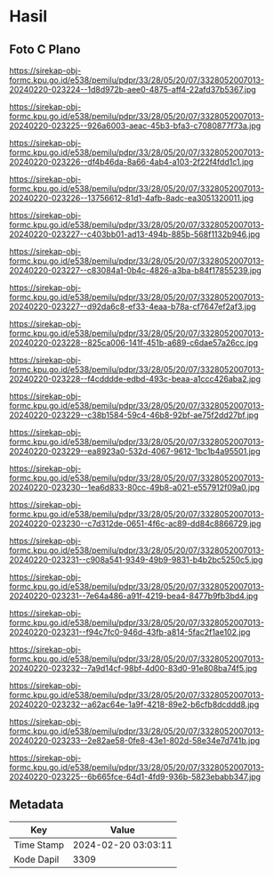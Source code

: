 # Hasil

## Foto C Plano

https://sirekap-obj-formc.kpu.go.id/e538/pemilu/pdpr/33/28/05/20/07/3328052007013-20240220-023224--1d8d972b-aee0-4875-aff4-22afd37b5367.jpg

https://sirekap-obj-formc.kpu.go.id/e538/pemilu/pdpr/33/28/05/20/07/3328052007013-20240220-023225--926a6003-aeac-45b3-bfa3-c7080877f73a.jpg

https://sirekap-obj-formc.kpu.go.id/e538/pemilu/pdpr/33/28/05/20/07/3328052007013-20240220-023226--df4b46da-8a66-4ab4-a103-2f22f4fdd1c1.jpg

https://sirekap-obj-formc.kpu.go.id/e538/pemilu/pdpr/33/28/05/20/07/3328052007013-20240220-023226--13756612-81d1-4afb-8adc-ea3051320011.jpg

https://sirekap-obj-formc.kpu.go.id/e538/pemilu/pdpr/33/28/05/20/07/3328052007013-20240220-023227--c403bb01-ad13-494b-885b-568f1132b946.jpg

https://sirekap-obj-formc.kpu.go.id/e538/pemilu/pdpr/33/28/05/20/07/3328052007013-20240220-023227--c83084a1-0b4c-4826-a3ba-b84f17855239.jpg

https://sirekap-obj-formc.kpu.go.id/e538/pemilu/pdpr/33/28/05/20/07/3328052007013-20240220-023227--d92da6c8-ef33-4eaa-b78a-cf7647ef2af3.jpg

https://sirekap-obj-formc.kpu.go.id/e538/pemilu/pdpr/33/28/05/20/07/3328052007013-20240220-023228--825ca006-141f-451b-a689-c6dae57a26cc.jpg

https://sirekap-obj-formc.kpu.go.id/e538/pemilu/pdpr/33/28/05/20/07/3328052007013-20240220-023228--f4cdddde-edbd-493c-beaa-a1ccc426aba2.jpg

https://sirekap-obj-formc.kpu.go.id/e538/pemilu/pdpr/33/28/05/20/07/3328052007013-20240220-023229--c38b1584-59c4-46b8-92bf-ae75f2dd27bf.jpg

https://sirekap-obj-formc.kpu.go.id/e538/pemilu/pdpr/33/28/05/20/07/3328052007013-20240220-023229--ea8923a0-532d-4067-9612-1bc1b4a95501.jpg

https://sirekap-obj-formc.kpu.go.id/e538/pemilu/pdpr/33/28/05/20/07/3328052007013-20240220-023230--1ea6d833-80cc-49b8-a021-e557912f09a0.jpg

https://sirekap-obj-formc.kpu.go.id/e538/pemilu/pdpr/33/28/05/20/07/3328052007013-20240220-023230--c7d312de-0651-4f6c-ac89-dd84c8866729.jpg

https://sirekap-obj-formc.kpu.go.id/e538/pemilu/pdpr/33/28/05/20/07/3328052007013-20240220-023231--c908a541-9349-49b9-9831-b4b2bc5250c5.jpg

https://sirekap-obj-formc.kpu.go.id/e538/pemilu/pdpr/33/28/05/20/07/3328052007013-20240220-023231--7e64a486-a91f-4219-bea4-8477b9fb3bd4.jpg

https://sirekap-obj-formc.kpu.go.id/e538/pemilu/pdpr/33/28/05/20/07/3328052007013-20240220-023231--f94c7fc0-946d-43fb-a814-5fac2f1ae102.jpg

https://sirekap-obj-formc.kpu.go.id/e538/pemilu/pdpr/33/28/05/20/07/3328052007013-20240220-023232--7a9d14cf-98bf-4d00-83d0-91e808ba74f5.jpg

https://sirekap-obj-formc.kpu.go.id/e538/pemilu/pdpr/33/28/05/20/07/3328052007013-20240220-023232--a62ac64e-1a9f-4218-89e2-b6cfb8dcddd8.jpg

https://sirekap-obj-formc.kpu.go.id/e538/pemilu/pdpr/33/28/05/20/07/3328052007013-20240220-023233--2e82ae58-0fe8-43e1-802d-58e34e7d741b.jpg

https://sirekap-obj-formc.kpu.go.id/e538/pemilu/pdpr/33/28/05/20/07/3328052007013-20240220-023225--6b665fce-64d1-4fd9-936b-5823ebabb347.jpg


## Metadata

| Key        | Value               |
| ---------- | ------------------- |
| Time Stamp | 2024-02-20 03:03:11 |
| Kode Dapil | 3309                |



